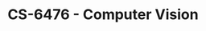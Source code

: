 ---
layout: course
title: CS-6476 - Computer Vision
aliases: CV
course_id: CS-6476
permalink: /CS-6476/
avg_difficulty: 4.05
avg_rating: 3.75
avg_workload: 21.48
type: course_page
---